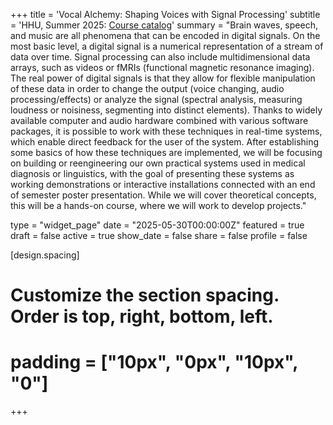 +++
title = 'Vocal Alchemy: Shaping Voices with Signal Processing'
subtitle = 'HHU, Summer 2025: [Course catalog](https://lsf.hhu.de/qisserver/servlet/de.his.servlet.RequestDispatcherServlet?state=verpublish&status=init&vmfile=no&moduleCall=webInfo&publishConfFile=webInfo&publishSubDir=veranstaltung&veranstaltung.veranstid=262899)'
summary = "Brain waves, speech, and music are all phenomena that can be encoded in digital signals. On the most basic level, a digital signal is a numerical representation of a stream of data over time. Signal processing can also include multidimensional data arrays, such as videos or fMRIs (functional magnetic resonance imaging). The real power of digital signals is that they allow for flexible manipulation of these data in order to change the output (voice changing, audio processing/effects) or analyze the signal (spectral analysis, measuring loudness or noisiness, segmenting into distinct elements). Thanks to widely available computer and audio hardware combined with various software packages, it is possible to work with these techniques in real-time systems, which enable direct feedback for the user of the system. After establishing some basics of how these techniques are implemented, we will be focusing on building or reengineering our own practical systems used in medical diagnosis or linguistics, with the goal of presenting these systems as working demonstrations or interactive installations connected with an end of semester poster presentation. While we will cover theoretical concepts, this will be a hands-on course, where we will work to develop projects."

type = "widget_page"
date = "2025-05-30T00:00:00Z"
featured = true
draft = false
active = true
show_date = false
share = false
profile = false

[design.spacing]
  # Customize the section spacing. Order is top, right, bottom, left.
  # padding = ["10px", "0px", "10px", "0"]

+++

